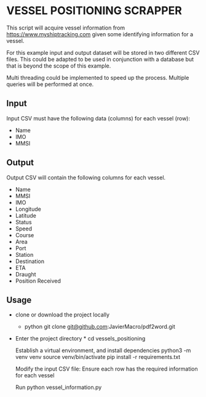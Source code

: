 # VESSEL POSITIONING SCRAPPER

This script will acquire vessel information from 
https://www.myshiptracking.com given some identifying information for a vessel.

For this example input and output dataset will be stored in two different CSV files. This could be adapted to be used in conjunction with a database but that is beyond the scope of this example.

Multi threading could be implemented to speed up the process. Multiple queries will be performed at once.
 
## Input
 Input CSV must have the following data (columns) for each vessel (row):
 
 * Name
 * IMO
 * MMSI

## Output
Output CSV will contain the following columns for each vessel.

 * Name
 * MMSI
 * IMO
 * Longitude
 * Latitude
 * Status
 * Speed
 * Course
 * Area
 * Port
 * Station
 * Destination
 * ETA
 * Draught
 * Position Received
 
## Usage

* clone or download the project locally
    *   python git clone git@github.com:JavierMacro/pdf2word.git

 * Enter the project directory
        * cd vessels_positioning

    Establish a virtual environment, and install dependencies
        python3 -m venv venv source venv/bin/activate pip install -r requirements.txt

    Modify the input CSV file:
        Ensure each row has the required information for each vessel

    Run
        python vessel_information.py


